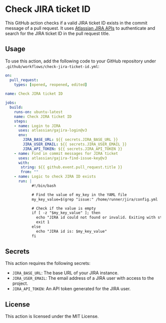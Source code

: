 # Check JIRA ticket ID
This GitHub action checks if a valid JIRA ticket ID exists in the commit message of a pull request. It uses [Atlassian JIRA APIs](https://developer.atlassian.com/cloud/jira/platform/rest/v3/intro) to authenticate and search for the JIRA ticket ID in the pull request title.

## Usage
To use this action, add the following code to your GitHub repository under `.github/workflows/check-jira-ticket-id.yml`:

```yaml
on:
  pull_request:
    types: [opened, reopened, edited]
      
name: Check JIRA ticket ID

jobs:
  build:
    runs-on: ubuntu-latest
    name: Check JIRA ticket ID
    steps:
    - name: Login to JIRA
      uses: atlassian/gajira-login@v3
      env:
        JIRA_BASE_URL: ${{ secrets.JIRA_BASE_URL }}
        JIRA_USER_EMAIL: ${{ secrets.JIRA_USER_EMAIL }}
        JIRA_API_TOKEN: ${{ secrets.JIRA_API_TOKEN }}
    - name: Find in commit messages for JIRA ticket
      uses: atlassian/gajira-find-issue-key@v3
      with:
       string: ${{ github.event.pull_request.title }}
       from: "" 
    - name: Logic to check JIRA ID exists
      run: |
            #!/bin/bash

            # Find the value of my_key in the YAML file
            my_key_value=$(grep "issue:" /home/runner/jira/config.yml | cut -d " " -f 2-)

            # Check if the value is empty
            if [ -z "$my_key_value" ]; then
              echo "JIRA id could not found or invalid. Exiting with status code 1."
              exit 1
            else
              echo "JIRA id is: $my_key_value"
            fi

```

## Secrets

This action requires the following secrets:

- `JIRA_BASE_URL`: The base URL of your JIRA instance.
- `JIRA_USER_EMAIL`: The email address of a JIRA user with access to the project.
- `JIRA_API_TOKEN`: An API token generated for the JIRA user.

## License
This action is licensed under the MIT License.


